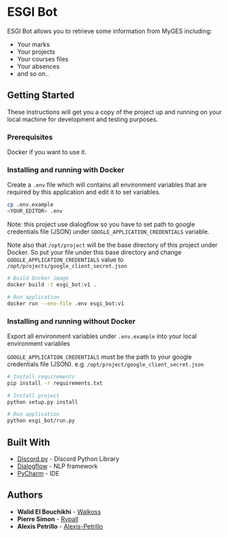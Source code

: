 # ESGI Bot

ESGI Bot allows you to retrieve some information from MyGES including:
*   Your marks
*   Your projects
*   Your courses files
*   Your absences
*   and so on..

## Getting Started

These instructions will get you a copy of the project up and running on your local machine for development and testing purposes.

### Prerequisites

Docker if you want to use it.


### Installing and running with Docker

Create a `.env` file which will contains all environment variables that are required by this application and edit it to set variables.

```sh
cp .env.example
<YOUR_EDITOR> .env
```

Note: this project use dialogflow so you have to set path to google credentials file (JSON) under `GOOGLE_APPLICATION_CREDENTIALS` variable.

Note also that `/opt/project` will be the base directory of this project under Docker. So put your file under this base directory and change `GOOGLE_APPLICATION_CREDENTIALS` value to `/opt/projects/google_client_secret.json`

```sh
# Build Docker image
docker build -t esgi_bot:v1 .
```

```sh
# Run application
docker run --env-file .env esgi_bot:v1
```

### Installing and running without Docker

Export all environment variables under `.env.example` into your local environment variables

`GOOGLE_APPLICATION_CREDENTIALS` must be the path to your google credentials file (JSON). e.g. `/opt/project/google_client_secret.json`

```sh
# Install requirements
pip install -r requirements.txt
```

```sh
# Install project
python setup.py install
```

```sh
# Run application
python esgi_bot/run.py
```

## Built With

* [Discord.py](https://github.com/Rapptz/discord.py) - Discord Python Library
* [Dialogflow](https://dialogflow.com) - NLP framework
* [PyCharm](https://www.jetbrains.com/pycharm/) - IDE

## Authors

* **Walid El Bouchikhi**  - [Walkoss](https://github.com/Walkoss)
* **Pierre Simon** - [Rypall](https://github.com/rypall)
* **Alexis Petrillo** - [Alexis-Petrillo](https://github.com/Alexis-Petrillo)
